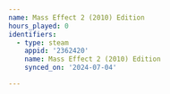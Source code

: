 ```yaml
---
name: Mass Effect 2 (2010) Edition
hours_played: 0
identifiers:
  - type: steam
    appid: '2362420'
    name: Mass Effect 2 (2010) Edition
    synced_on: '2024-07-04'

---
```

